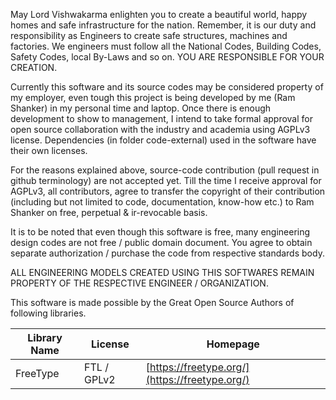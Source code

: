 May Lord Vishwakarma enlighten you to create a beautiful world, happy homes and safe infrastructure for the nation. Remember, it is our duty and responsibility as Engineers to create safe structures, machines and factories. We engineers must follow all the National Codes, Building Codes, Safety Codes, local By-Laws and so on. YOU ARE RESPONSIBLE FOR YOUR CREATION.  

Currently this software and its source codes may be considered property of my employer, even tough this project is being developed by me (Ram Shanker) in my personal time and laptop. Once there is enough development to show to management, I intend to take formal approval for open source collaboration with the industry and academia using AGPLv3 license. Dependencies (in folder code-external) used in the software have their own licenses.  

For the reasons explained above, source-code contribution (pull request in github terminology) are not accepted yet. Till the time I receive approval for AGPLv3, all contributors, agree to transfer the copyright of their contribution (including but not limited to code, documentation, know-how etc.) to Ram Shanker on free, perpetual & ir-revocable basis.  

It is to be noted that even though this software is free, many engineering design codes are not free / public domain document. You agree to obtain separate authorization / purchase the code from respective standards body.

ALL ENGINEERING MODELS CREATED USING THIS SOFTWARES REMAIN PROPERTY OF THE RESPECTIVE ENGINEER / ORGANIZATION.

This software is made possible by the Great Open Source Authors of following libraries.


| Library Name | License         | Homepage                              |
|--------------|-----------------|---------------------------------------|
| FreeType     | FTL / GPLv2| [https://freetype.org/](https://freetype.org/) |
